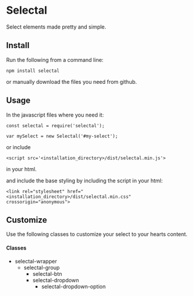 # Selectal
Select elements made pretty and simple.

## Install
Run the following from a command line:
```
npm install selectal
```

or manually download the files you need from github.

## Usage
In the javascript files where you need it:
```
const selectal = require('selectal');

var mySelect = new Selectal('#my-select');
```
or include
```
<script src='<installation_directory>/dist/selectal.min.js'>
```
in your html.

and include the base styling by including the script in your html:
```
<link rel="stylesheet" href="<installation_directory>/dist/selectal.min.css" crossorigin="anonymous">
```

## Customize
Use the following classes to customize your select to your hearts content.

#### Classes
* selectal-wrapper
	* selectal-group
		* selectal-btn
		* selectal-dropdown
			* selectal-dropdown-option